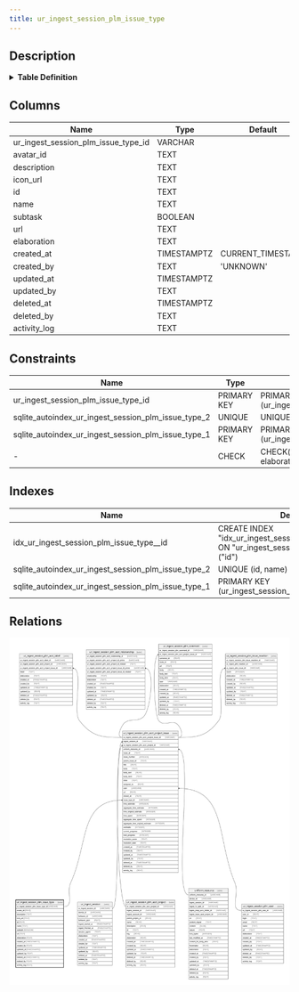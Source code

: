 ```yaml
---
title: ur_ingest_session_plm_issue_type
---
```


## Description

<details>
<summary><strong>Table Definition</strong></summary>

```sql
CREATE TABLE "ur_ingest_session_plm_issue_type" (
    "ur_ingest_session_plm_issue_type_id" VARCHAR PRIMARY KEY NOT NULL,
    "avatar_id" TEXT,
    "description" TEXT NOT NULL,
    "icon_url" TEXT NOT NULL,
    "id" TEXT NOT NULL,
    "name" TEXT NOT NULL,
    "subtask" BOOLEAN NOT NULL,
    "url" TEXT NOT NULL,
    "elaboration" TEXT CHECK(json_valid(elaboration) OR elaboration IS NULL),
    "created_at" TIMESTAMPTZ DEFAULT CURRENT_TIMESTAMP,
    "created_by" TEXT DEFAULT 'UNKNOWN',
    "updated_at" TIMESTAMPTZ,
    "updated_by" TEXT,
    "deleted_at" TIMESTAMPTZ,
    "deleted_by" TEXT,
    "activity_log" TEXT,
    UNIQUE("id", "name")
)
```

</details>

## Columns

| Name                                | Type        | Default           | Nullable | Children                                                                                                                          | Comment                                                 |
| ----------------------------------- | ----------- | ----------------- | -------- | --------------------------------------------------------------------------------------------------------------------------------- | ------------------------------------------------------- |
| ur_ingest_session_plm_issue_type_id | VARCHAR     |                   | false    | [ur_ingest_session_plm_acct_project_issue](/docs/standard-library/rssd-schema/ur_ingest_session_plm_acct_project_issue) | {"isSqlDomainZodDescrMeta":true,"isVarChar":true}       |
| avatar_id                           | TEXT        |                   | true     |                                                                                                                                   |                                                         |
| description                         | TEXT        |                   | false    |                                                                                                                                   |                                                         |
| icon_url                            | TEXT        |                   | false    |                                                                                                                                   |                                                         |
| id                                  | TEXT        |                   | false    |                                                                                                                                   |                                                         |
| name                                | TEXT        |                   | false    |                                                                                                                                   |                                                         |
| subtask                             | BOOLEAN     |                   | false    |                                                                                                                                   |                                                         |
| url                                 | TEXT        |                   | false    |                                                                                                                                   |                                                         |
| elaboration                         | TEXT        |                   | true     |                                                                                                                                   | {"isSqlDomainZodDescrMeta":true,"isJsonText":true}      |
| created_at                          | TIMESTAMPTZ | CURRENT_TIMESTAMP | true     |                                                                                                                                   |                                                         |
| created_by                          | TEXT        | 'UNKNOWN'         | true     |                                                                                                                                   |                                                         |
| updated_at                          | TIMESTAMPTZ |                   | true     |                                                                                                                                   |                                                         |
| updated_by                          | TEXT        |                   | true     |                                                                                                                                   |                                                         |
| deleted_at                          | TIMESTAMPTZ |                   | true     |                                                                                                                                   |                                                         |
| deleted_by                          | TEXT        |                   | true     |                                                                                                                                   |                                                         |
| activity_log                        | TEXT        |                   | true     |                                                                                                                                   | {"isSqlDomainZodDescrMeta":true,"isJsonSqlDomain":true} |

## Constraints

| Name                                                | Type        | Definition                                            |
| --------------------------------------------------- | ----------- | ----------------------------------------------------- |
| ur_ingest_session_plm_issue_type_id                 | PRIMARY KEY | PRIMARY KEY (ur_ingest_session_plm_issue_type_id)     |
| sqlite_autoindex_ur_ingest_session_plm_issue_type_2 | UNIQUE      | UNIQUE (id, name)                                     |
| sqlite_autoindex_ur_ingest_session_plm_issue_type_1 | PRIMARY KEY | PRIMARY KEY (ur_ingest_session_plm_issue_type_id)     |
| -                                                   | CHECK       | CHECK(json_valid(elaboration) OR elaboration IS NULL) |

## Indexes

| Name                                                | Definition                                                                                          |
| --------------------------------------------------- | --------------------------------------------------------------------------------------------------- |
| idx_ur_ingest_session_plm_issue_type__id            | CREATE INDEX "idx_ur_ingest_session_plm_issue_type__id" ON "ur_ingest_session_plm_issue_type"("id") |
| sqlite_autoindex_ur_ingest_session_plm_issue_type_2 | UNIQUE (id, name)                                                                                   |
| sqlite_autoindex_ur_ingest_session_plm_issue_type_1 | PRIMARY KEY (ur_ingest_session_plm_issue_type_id)                                                   |

## Relations

![er](../../../../../../assets/ur_ingest_session_plm_issue_type.svg)
